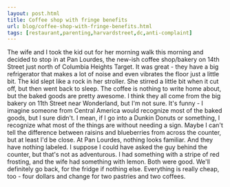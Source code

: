 ```yaml
---
layout: post.html
title: Coffee shop with fringe benefits
url: blog/coffee-shop-with-fringe-benefits.html
tags: [restaurant,parenting,harvardstreet,dc,anti-complaint]
---
```

The wife and I took the kid out for her morning walk this morning and decided to stop in at Pan Lourdes, the new-ish coffee shop/bakery on 14th Street just north of Columbia Heights Target. It was great - they have a big refrigerator that makes a lot of noise and even vibrates the floor just a little bit. The kid slept like a rock in her stroller. She stirred a little bit when it cut off, but then went back to sleep. The coffee is nothing to write home about, but the baked goods are pretty awesome. I think they all come from the big bakery on 11th Street near Wonderland, but I'm not sure. It's funny - I imagine someone from Central America would recognize most of the baked goods, but I sure didn't. I mean, if I go into a Dunkin Donuts or something, I recognize what most of the things are without needing a sign. Maybe I can't tell the difference between raisins and blueberries from across the counter, but at least I'd be close. At Pan Lourdes, nothing looks familiar. And they have nothing labeled. I suppose I could have asked the guy behind the counter, but that's not as adventurous. I had something with a stripe of red frosting, and the wife had something with lemon. Both were good. We'll definitely go back, for the fridge if nothing else. Everything is really cheap, too - four dollars and change for two pastries and two coffees.
